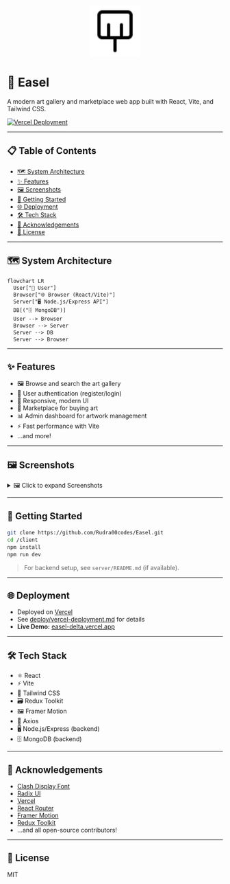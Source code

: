 <p align="center">
  <img src="client/public/easel-icon.svg" alt="Easel Logo" width="120"/>
</p>

# 🎨 Easel

A modern art gallery and marketplace web app built with React, Vite, and Tailwind CSS.

[![Vercel Deployment](https://vercel.com/button)](https://easel-delta.vercel.app)

---

## 📋 Table of Contents
- [🗺️ System Architecture](#system-architecture)
- [✨ Features](#features)
- [🖼️ Screenshots](#screenshots)
- [🚀 Getting Started](#getting-started)
- [🌐 Deployment](#deployment)
- [🛠️ Tech Stack](#tech-stack)
- [🙏 Acknowledgements](#acknowledgements)
- [📄 License](#license)

---

## 🗺️ System Architecture

```mermaid
flowchart LR
  User["👤 User"]
  Browser["🌐 Browser (React/Vite)"]
  Server["🖥️ Node.js/Express API"]
  DB[("🗄️ MongoDB")]
  User --> Browser
  Browser --> Server
  Server --> DB
  Server --> Browser
```

---

## ✨ Features

- 🖼️ Browse and search the art gallery
- 🔐 User authentication (register/login)
- 📱 Responsive, modern UI
- 🛒 Marketplace for buying art
- 📊 Admin dashboard for artwork management
- ⚡ Fast performance with Vite
- ...and more!

---

## 🖼️ Screenshots

<details>
  <summary>🖼️ Click to expand Screenshots</summary>

  ![Home Page](screenshots/home.png)
  ![Gallery Page](screenshots/gallery.png)
  ![Marketplace](screenshots/marketplace.png)
  ![Login/Register](screenshots/auth.png)
  ![Admin Dashboard](screenshots/contact.png)
  ![Mobile View](screenshots/about.png)

</details>

---

## 🚀 Getting Started

```sh
git clone https://github.com/Rudra00codes/Easel.git
cd /client
npm install
npm run dev
```

> For backend setup, see `server/README.md` (if available).

---

## 🌐 Deployment

- Deployed on [Vercel](https://vercel.com/)
- See [deploy/vercel-deployment.md](deploy/vercel-deployment.md) for details
- **Live Demo:** [easel-delta.vercel.app](https://easel-delta.vercel.app)

---

## 🛠️ Tech Stack

- ⚛️ React
- ⚡ Vite
- 🎨 Tailwind CSS
- 🗃️ Redux Toolkit
- 🖼️ Framer Motion
- 🛒 Axios
- 🖥️ Node.js/Express (backend)
- 🗄️ MongoDB (backend)

---

## 🙏 Acknowledgements

- [Clash Display Font](https://www.fontshare.com/fonts/clash-display)
- [Radix UI](https://www.radix-ui.com/)
- [Vercel](https://vercel.com/)
- [React Router](https://reactrouter.com/)
- [Framer Motion](https://www.framer.com/motion/)
- [Redux Toolkit](https://redux-toolkit.js.org/)
- ...and all open-source contributors!

---

## 📄 License

MIT
